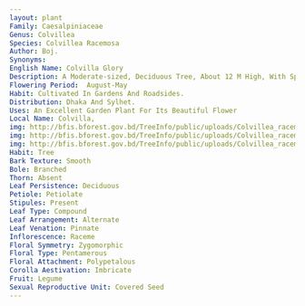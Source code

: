 ```yaml
---
layout: plant
Family: Caesalpiniaceae
Genus: Colvillea
Species: Colvillea Racemosa
Author: Boj.
Synonyms: 
English Name: Colvilla Glory
Description: A Moderate-sized, Deciduous Tree, About 12 M High, With Spreading Branches, Bark Brownish-grey With Pinkish Tone, Studded With Numerous Corky Knob. Leaves Bipinnately Compound, C 90 Cm Long, Pinnae 20-30 Pairs, C 10 Cm Long, Leaflets 20-30 Pairs, Opposite, C 1.2 Cm Long, Elliptical. Inflorescence In Dense Clusters, Leaf-opposed, Axillary, Compact Cylindrical Racemes Or At The End Of The Upper Branches, C 40 Cm Long. Flowers Very Curious And Striking, 3.5-5.0 Cm Across When Open, Bracteate, Bracts Caducous, Flower Buds Globose In Outline. Calyx Campanulate, Petaloid, Sepals 5, 4 Sepals More Or Less United, 5th One Free And Lowest, Oblique, Sharply Pointed, Bright Orange To Red, Silky Outside, Creamy And Smooth Inside. Petals 5, The Standard Petal Orange-red, Smallest, Flanked By 2 Very Narrow, Erect, Wing Petals Deep Red, Keel Petal Boat-shaped And Rudimentary. Stamens 10, Filaments Free, Delicate, Villous Below, Reddish-yellow, C 3.5 Cm Long, Much Exserted, 3 Of Them Inserted Below The Standard Petal, 2 Under The Wing Petal, 1 Under The Keel And Remaining 4 Stamens Under The Ovary, Anthers Yellow. Ovary Subsessile. Fruit A Pod, 2-valved, Elongated, Dehiscent, Many-seeded. 
Flowering Period:  August-May
Habit: Cultivated In Gardens And Roadsides.
Distribution: Dhaka And Sylhet.
Uses: An Excellent Garden Plant For Its Beautiful Flower
Local Name: Colvilla, 
img: http://bfis.bforest.gov.bd/TreeInfo/public/uploads/Colvillea_racemosa.jpg
img: http://bfis.bforest.gov.bd/TreeInfo/public/uploads/Colvillea_racemosa1.jpg
img: http://bfis.bforest.gov.bd/TreeInfo/public/uploads/Colvillea_racemosa2.jpg
Habit: Tree
Bark Texture: Smooth
Bole: Branched
Thorn: Absent
Leaf Persistence: Deciduous
Petiole: Petiolate
Stipules: Present
Leaf Type: Compound
Leaf Arrangement: Alternate
Leaf Venation: Pinnate
Inflorescence: Raceme
Floral Symmetry: Zygomorphic
Floral Type: Pentamerous
Floral Attachment: Polypetalous
Corolla Aestivation: Imbricate
Fruit: Legume
Sexual Reproductive Unit: Covered Seed
---
```


